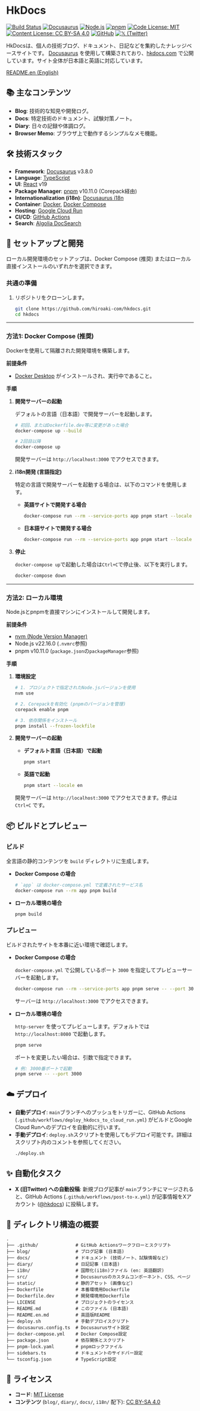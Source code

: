 # HkDocs

[![Build Status](https://github.com/hiroaki-com/hkdocs/actions/workflows/deploy_hkdocs_to_cloud_run.yml/badge.svg)](https://github.com/hiroaki-com/hkdocs/actions/workflows/deploy_hkdocs_to_cloud_run.yml)
[![Docusaurus](https://img.shields.io/badge/Docusaurus-v3.8.0-blue?logo=docusaurus)](https://docusaurus.io/)
[![Node.js](https://img.shields.io/badge/Node.js-v22.16.0-green?logo=nodedotjs)](https://nodejs.org/)
[![pnpm](https://img.shields.io/badge/pnpm-v10.11.0-orange?logo=pnpm)](https://pnpm.io/)
[![Code License: MIT](https://img.shields.io/badge/Code%20License-MIT-yellow.svg)](https://opensource.org/licenses/MIT)
[![Content License: CC BY-SA 4.0](https://img.shields.io/badge/Content-CC%20BY--SA%204.0-lightgrey.svg)](http://creativecommons.org/licenses/by-sa/4.0/)
[![GitHub](https://img.shields.io/badge/GitHub-hiroaki--com/hkdocs-blue?logo=github)](https://github.com/hiroaki-com/hkdocs)
[![𝕏 (Twitter)](https://img.shields.io/badge/Follow-%40hkdocs-1DA1F2?logo=x)](https://x.com/hkdocs)

HkDocsは、個人の技術ブログ、ドキュメント、日記などを集約したナレッジベースサイトです。
[Docusaurus](https://docusaurus.io/) を使用して構築されており、[hkdocs.com](https://hkdocs.com/) で公開しています。サイト全体が日本語と英語に対応しています。

[README.en (English)](./README.en.md)

## 📚 主なコンテンツ

*   **Blog**: 技術的な知見や開発ログ。
*   **Docs**: 特定技術のドキュメント、試験対策ノート。
*   **Diary**: 日々の記録や体調ログ。
*   **Browser Memo**: ブラウザ上で動作するシンプルなメモ機能。

## 🛠️ 技術スタック

*   **Framework**: [Docusaurus](https://docusaurus.io/) v3.8.0
*   **Language**: [TypeScript](https://www.typescriptlang.org/)
*   **UI**: [React](https://reactjs.org/) v19
*   **Package Manager**: [pnpm](https://pnpm.io/) v10.11.0 (Corepack経由)
*   **Internationalization (i18n)**: [Docusaurus i18n](https://docusaurus.io/docs/i18n/introduction)
*   **Container**: [Docker](https://www.docker.com/), [Docker Compose](https://docs.docker.com/compose/)
*   **Hosting**: [Google Cloud Run](https://cloud.google.com/run)
*   **CI/CD**: [GitHub Actions](https://github.com/features/actions)
*   **Search**: [Algolia DocSearch](https://docsearch.algolia.com/)

## 🚀 セットアップと開発

ローカル開発環境のセットアップは、Docker Compose (推奨) またはローカル直接インストールのいずれかを選択できます。

### 共通の準備

1.  リポジトリをクローンします。
    ```bash
    git clone https://github.com/hiroaki-com/hkdocs.git
    cd hkdocs
    ```

---

### 方法1: Docker Compose (推奨)

Dockerを使用して隔離された開発環境を構築します。

**前提条件**
*   [Docker Desktop](https://www.docker.com/products/docker-desktop/) がインストールされ、実行中であること。

**手順**

1.  **開発サーバーの起動**

    デフォルトの言語（日本語）で開発サーバーを起動します。
    ```bash
    # 初回、またはDockerfile.dev等に変更があった場合
    docker-compose up --build

    # 2回目以降
    docker-compose up
    ```
    開発サーバーは `http://localhost:3000` でアクセスできます。

2.  **i18n開発 (言語指定)**

    特定の言語で開発サーバーを起動する場合は、以下のコマンドを使用します。

    *   **英語サイトで開発する場合**
        ```bash
        docker-compose run --rm --service-ports app pnpm start --locale en
        ```
    *   **日本語サイトで開発する場合**
        ```bash
        docker-compose run --rm --service-ports app pnpm start --locale ja
        ```

3.  **停止**

    `docker-compose up`で起動した場合は`Ctrl+C`で停止後、以下を実行します。
    ```bash
    docker-compose down
    ```

---

### 方法2: ローカル環境

Node.jsとpnpmを直接マシンにインストールして開発します。

**前提条件**
*   [nvm (Node Version Manager)](https://github.com/nvm-sh/nvm#install--update-script)
*   Node.js v22.16.0 (`.nvmrc`参照)
*   pnpm v10.11.0 (`package.json`の`packageManager`参照)

**手順**
1.  **環境設定**
    ```bash
    # 1. プロジェクトで指定されたNode.jsバージョンを使用
    nvm use

    # 2. Corepackを有効化 (pnpmのバージョンを管理)
    corepack enable pnpm

    # 3. 依存関係をインストール
    pnpm install --frozen-lockfile
    ```

2.  **開発サーバーの起動**
    *   **デフォルト言語（日本語）で起動**
        ```bash
        pnpm start
        ```
    *   **英語で起動**
        ```bash
        pnpm start --locale en
        ```
    開発サーバーは `http://localhost:3000` でアクセスできます。停止は `Ctrl+C` です。


## 📦 ビルドとプレビュー

### ビルド

全言語の静的コンテンツを `build` ディレクトリに生成します。

*   **Docker Compose の場合**
    ```bash
    # `app` は docker-compose.yml で定義されたサービス名
    docker-compose run --rm app pnpm build
    ```
*   **ローカル環境の場合**
    ```bash
    pnpm build
    ```

### プレビュー

ビルドされたサイトを本番に近い環境で確認します。

*   **Docker Compose の場合**

    `docker-compose.yml` で公開しているポート `3000` を指定してプレビューサーバーを起動します。
    ```bash
    docker-compose run --rm --service-ports app pnpm serve -- --port 3000 --host 0.0.0.0
    ```
    サーバーは `http://localhost:3000` でアクセスできます。

*   **ローカル環境の場合**

    `http-server` を使ってプレビューします。デフォルトでは `http://localhost:8080` で起動します。
    ```bash
    pnpm serve
    ```
    ポートを変更したい場合は、引数で指定できます。
    ```bash
    # 例: 3000番ポートで起動
    pnpm serve -- --port 3000
    ```

## ☁️ デプロイ

*   **自動デプロイ**: `main`ブランチへのプッシュをトリガーに、GitHub Actions (`.github/workflows/deploy_hkdocs_to_cloud_run.yml`) がビルドとGoogle Cloud Runへのデプロイを自動的に行います。
*   **手動デプロイ**: `deploy.sh`スクリプトを使用してもデプロイ可能です。詳細はスクリプト内のコメントを参照してください。
    ```bash
    ./deploy.sh
    ```

## ✨ 自動化タスク

*   **X (旧Twitter) への自動投稿**: 新規ブログ記事が `main`ブランチにマージされると、GitHub Actions (`.github/workflows/post-to-x.yml`) が記事情報をXアカウント ([@hkdocs](https://x.com/hkdocs)) に投稿します。

## 📂 ディレクトリ構造の概要

```plaintext
.
├── .github/              # GitHub Actionsワークフローとスクリプト
├── blog/                 # ブログ記事 (日本語)
├── docs/                 # ドキュメント (技術ノート、試験情報など)
├── diary/                # 日記記事 (日本語)
├── i18n/                 # 国際化(i18n)ファイル (en: 英語翻訳)
├── src/                  # Docusaurusのカスタムコンポーネント、CSS、ページ
├── static/               # 静的アセット (画像など)
├── Dockerfile            # 本番環境用Dockerfile
├── Dockerfile.dev        # 開発環境用Dockerfile
├── LICENSE               # プロジェクトのライセンス
├── README.md             # このファイル (日本語)
├── README.en.md          # 英語版README
├── deploy.sh             # 手動デプロイスクリプト
├── docusaurus.config.ts  # Docusaurusサイト設定
├── docker-compose.yml    # Docker Compose設定
├── package.json          # 依存関係とスクリプト
├── pnpm-lock.yaml        # pnpmロックファイル
├── sidebars.ts           # ドキュメントのサイドバー設定
└── tsconfig.json         # TypeScript設定
```

## 📜 ライセンス

*   **コード**: [MIT License](./LICENSE)
*   **コンテンツ** (`blog/`, `diary/`, `docs/`, `i18n/` 配下): [CC BY-SA 4.0](http://creativecommons.org/licenses/by-sa/4.0/)
